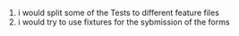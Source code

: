 1. i would split some of the Tests to different feature files
2. i would try to use fixtures for the sybmission of the forms